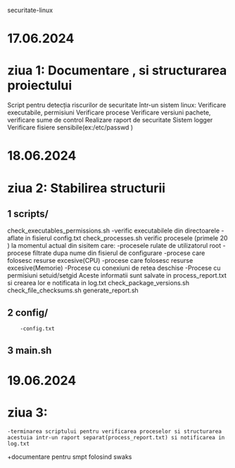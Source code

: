 securitate-linux

# 17.06.2024
# ziua 1: Documentare , si structurarea proiectului
Script pentru detecția riscurilor de securitate într-un sistem linux:
Verificare executabile, permisiuni
Verificare procese
Verificare versiuni pachete, verificare sume de control
Realizare raport de securitate
Sistem logger
Verificare fisiere sensibile(ex:/etc/passwd )

# 18.06.2024
# ziua 2: Stabilirea structurii
## 1 scripts/
  check_executables_permissions.sh
          -verific executabilele din directoarele -aflate in fisierul config.txt
  check_processes.sh
    verific procesele (primele 20 ) la momentul actual din sisitem care:
          -procesele rulate de utilizatorul root 
          -procese filtrate dupa nume din fisierul de configurare
          -procese care folosesc resurse excesive(CPU)
          -procese care folosesc resurse excesive(Memorie)
          -Procese cu conexiuni de retea deschise 
          -Procese cu permisiuni setuid/setgid
        Aceste informatii sunt salvate in process_report.txt si crearea lor e notificata in log.txt
  check_package_versions.sh
  check_file_checksums.sh
  generate_report.sh
## 2 config/
        -config.txt
## 3 main.sh

# 19.06.2024
#  ziua 3:
    -terminarea scriptului pentru verificarea proceselor si structurarea acestuia intr-un raport separat(process_report.txt) si notificarea in log.txt
+documentare pentru smpt folosind swaks
